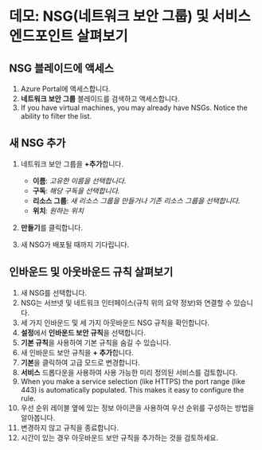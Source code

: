 # <a name="demonstration-explore-network-security-groups-nsgs-and-service-endpoints"></a>데모: NSG(네트워크 보안 그룹) 및 서비스 엔드포인트 살펴보기

## <a name="access-the-nsgs-blade"></a>NSG 블레이드에 액세스

1. Azure Portal에 액세스합니다.
2. **네트워크 보안 그룹** 블레이드를 검색하고 액세스합니다.
3. If you have virtual machines, you may already have NSGs. Notice the ability to filter the list.

## <a name="add-a-new-nsg"></a>새 NSG 추가

1. 네트워크 보안 그룹을 **+추가**합니다.

    + **이름**: *고유한 이름을 선택합니다.*
    + **구독**: *해당 구독을 선택합니다.*
    + **리소스 그룹**: *새 리소스 그룹을 만들거나 기존 리소스 그룹을 선택합니다.*
    + **위치**: *원하는 위치*

2. **만들기**를 클릭합니다.

3. 새 NSG가 배포될 때까지 기다립니다.

## <a name="explore-inbound-and-outbound-rules"></a>인바운드 및 아웃바운드 규칙 살펴보기

1. 새 NSG를 선택합니다.
2. NSG는 서브넷 및 네트워크 인터페이스(규칙 위의 요약 정보)와 연결할 수 있습니다.
3. 세 가지 인바운드 및 세 가지 아웃바운드 NSG 규칙을 확인합니다.
4. **설정**에서 **인바운드 보안 규칙**을 선택합니다.
5. **기본 규칙**을 사용하여 기본 규칙을 숨길 수 있습니다.
6. 새 인바운드 보안 규칙을 **+ 추가**합니다.
7. **기본**을 클릭하여 고급 모드로 변경합니다.
8. **서비스** 드롭다운을 사용하여 사용 가능한 미리 정의된 서비스를 검토합니다.
9. When you make a service selection (like HTTPS) the port range (like 443) is automatically populated. This makes it easy to configure the rule.
10. 우선 순위 레이블 옆에 있는 정보 아이콘을 사용하여 우선 순위를 구성하는 방법을 알아봅니다.
11. 변경하지 않고 규칙을 종료합니다. 
12. 시간이 있는 경우 아웃바운드 보안 규칙을 추가하는 것을 검토하세요.